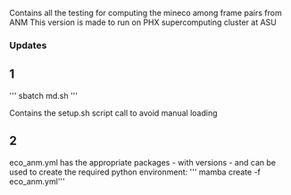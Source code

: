 Contains all the testing for computing the mineco among frame pairs from ANM 
This version is made to run on PHX supercomputing cluster at ASU

### Updates
## 1
''' sbatch md.sh '''

Contains the setup.sh script call to avoid manual loading

## 2
eco_anm.yml has the appropriate packages - with versions - and can be used to create the required python environment:
''' mamba create -f eco_anm.yml'''
